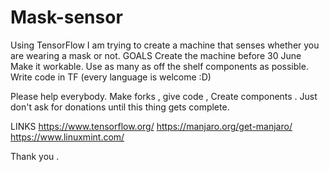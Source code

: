 # Mask-sensor
Using TensorFlow
I am trying to create a machine that senses whether you are wearing a mask or not. 
GOALS
Create the machine before 30 June
Make it workable.
Use as many as off the shelf components as possible.
Write code in TF (every language is welcome :D)

Please help everybody. Make forks , give code , Create components . Just don't ask for donations until this thing gets complete.

LINKS
https://www.tensorflow.org/
https://manjaro.org/get-manjaro/
https://www.linuxmint.com/

Thank you .
